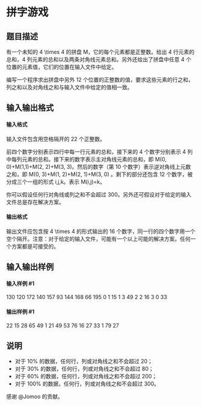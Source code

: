 
# 拼字游戏
## 题目描述
有一个未知的 4 \times 4 的拼盘 M，它的每个元素都是正整数。给出 4 行元素的总和，4 列元素的总和以及两条对角线元素总和。另外还给出了拼盘中任意 4 个位置的元素值，它们的位置在输入文件中给定。

编写一个程序求出拼盘中另外 12 个位置的正整数的值，要求这些元素的行之和，列之和以及对角线之和与输入文件中给定的值相一致。

## 输入输出格式
#### 输入格式

输入文件包含用空格隔开的 22 个正整数。

前四个数字分别表示四行中每一行元素的总和，接下来的 4 个数字分别表示 4 列中每列元素的总和。接下来的数字表示主对角线元素的总和，即 M(0, 0)+M(1,1)+M(2, 2)+M(3, 3)。然后的数字（第 10 个数字）表示逆对角线上元数之和，即 M(0, 3)+M(1, 2)+M(2, 1)+M(3, 0) 。剩下的部分还包含 12 个数字，被分成三个一组的形式 i,j,k。表示 M(i,j)=k。

你可以假设任何行对角线或列之和不会超过 300。另外还可假设对于给定的输入文件总是存在解决方案。

#### 输出格式

输出文件应包含按 4 \times 4 的形式输出的 16 个数字，同一行的四个数字用一个空个隔开。注意：对于给定的输入文件，可能有一个以上可能的解决方案。任何一个方案都是可接受的。

## 输入输出样例
#### 输入样例 #1
130 120 172 140 157 93 144 168 66 195 0 1 15 1 3 49 2 2 16 3 0 33
#### 输出样例 #1
22 15 28 65
49 1 21 49
53 76 16 27
33 1 79 27

## 说明
- 对于 10\% 的数据，任何行，列或对角线之和不会超过 20；
- 对于 30\% 的数据，任何行，列或对角线之和不会超过 80；
- 对于 60\% 的数据，任何行，列或对角线之和不会超过 200；
- 对于 100\% 的数据，任何行，列或对角线之和不会超过 300。

感谢 @Jomoo 的贡献。

